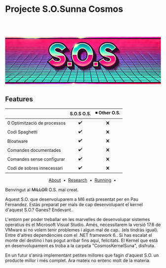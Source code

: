 # Projecte S.O.Sunna Cosmos
 <h1 align="center">
  <br>
  <img src="./img/Screenshot_4.png" alt="S.O.S. Logo">
</h1>

## Features
|                            | S.O.S O.S.  | ◾ Other O.S. |
| -------------------------- | :-----------------: | :---------------: |
| 0 Optimització de processos|         ✔️         |        ❌        |
| Codi Spaghetti             |         ✔️         |        ❌        |
| Bloatware                  |         ✔️         |        ❌        |
| Comandes documentades      |         ✔️         |        ❌        |
| Comandes sense configurar  |         ✔️         |        ❌        |
| Codi de sobres innecessari |         ✔️         |        ❌        |

<p align="center">
  <a href="#bulb-about">About</a> &nbsp;&bull;&nbsp;
  <a href="#mag_right-research">Research</a> &nbsp;&bull;&nbsp;
  <a href="#computer-running">Running</a> &nbsp;&bull;&nbsp;</a>
</p>
<p>Benvingut al <span style="text-decoration: line-through;">MILLOR</span> O.S. mai creat.</p>

Aquest S.O. que desenvoluparem a M6 està presentat per en Pau Fernandez.
Estàs preparat per mals de cap desenvolupant el kernel d'aquest S.O.? Ganes? Endevant..

L'entorn per poder treballar en les marvelles de desenvolupar sistemes operatius és el Microsoft Visual Studio.
Amés, necessitarem la versió 17.6 de VMware si no volem tenir problemes i algun mal de cap.. (els tindràs igual).
Entre d'altres dependències com el .NET framework 6..
Si has escalat el monte del destino i has pogut arribar fins aquí, felicitats. El Kernel que està en desenvolupament
es troba a la carpeta "CosmosKernelSuna", disfruta.

En un futur s'anirà implementant petites millores que fagin d'aquest S.O. un producte millor i més complet. 
Ara mateix no entenc molt de la materia.
